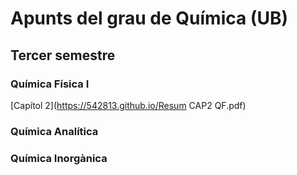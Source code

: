 # Apunts del grau de Química (UB)

## Tercer semestre
### Química Física I 
[Capítol 2](https://542813.github.io/Resum CAP2 QF.pdf)

### Química Analítica


### Química Inorgànica
